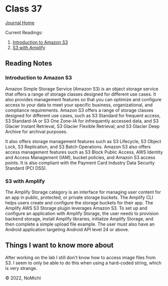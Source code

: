 # Class 37

[Journal Home](README.md)

Current Readings:

1. [Introduction to Amazon S3](https://docs.aws.amazon.com/AmazonS3/latest/userguide/Welcome.html)
2. [S3 with Amplify](https://docs.amplify.aws/lib/storage/getting-started/q/platform/android/)

## Reading Notes

### Introduction to Amazon S3

Amazon Simple Storage Service (Amazon S3) is an object storage service that offers a range of storage classes designed for different use cases. It also provides management features so that you can optimize and configure access to your data to meet your specific business, organizational, and compliance requirements. Amazon S3 offers a range of storage classes designed for different use cases, such as S3 Standard for frequent access, S3 Standard-IA or S3 One Zone-IA for infrequently accessed data, and S3 Glacier Instant Retrieval, S3 Glacier Flexible Retrieval, and S3 Glacier Deep Archive for archival purposes.

It also offers storage management features such as S3 Lifecycle, S3 Object Lock, S3 Replication, and S3 Batch Operations. Amazon S3 also offers access management features such as S3 Block Public Access, AWS Identity and Access Management (IAM), bucket policies, and Amazon S3 access points. It is also compliant with the Payment Card Industry Data Security Standard (PCI DSS).

### S3 with Amplify

The Amplify Storage category is an interface for managing user content for an app in public, protected, or private storage buckets. The Amplify CLI helps users create and configure the storage buckets for their app. The Amplify AWS S3 Storage plugin leverages Amazon S3. To set up and configure an application with Amplify Storage, the user needs to provision backend storage, install Amplify libraries, initialize Amplify Storage, and then complete a simple upload file example. The user must also have an Android application targeting Android API level 24 or above.

## Things I want to know more about

After working on the lab I still don't know how to access image files from S3. I seem to only be able to do this when using a hard-coded string, which is very strange.

&copy; 2022, NoMichi
